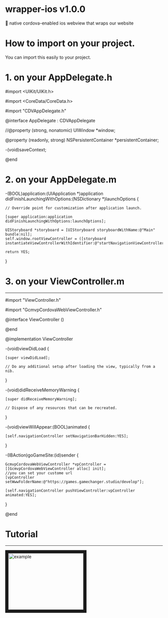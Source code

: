 # wrapper-ios v1.0.0
:iphone: native cordova-enabled ios webview that wraps our website

# How to import on your project.

You can import this easily to your project.

# 1. on your AppDelegate.h

#import <UIKit/UIKit.h>

#import <CoreData/CoreData.h>

#import "CDVAppDelegate.h"

@interface AppDelegate : CDVAppDelegate

//@property (strong, nonatomic) UIWindow *window;

@property (readonly, strong) NSPersistentContainer *persistentContainer;

-(void)saveContext;

@end


# 2. on your AppDelegate.m

-(BOOL)application:(UIApplication *)application didFinishLaunchingWithOptions:(NSDictionary *)launchOptions {

    // Override point for customization after application launch.
    
    [super application:application didFinishLaunchingWithOptions:launchOptions];
    
    UIStoryboard *storyboard = [UIStoryboard storyboardWithName:@"Main" bundle:nil];
    self.window.rootViewController = ([storyboard instantiateViewControllerWithIdentifier:@"startNavigationViewController"]);
    
    return YES;
}

# 3. on your ViewController.m
----

#import "ViewController.h"

#import "GcmvpCordovaWebViewController.h"

@interface ViewController ()

@end

@implementation ViewController

-(void)viewDidLoad {

    [super viewDidLoad];
    
    // Do any additional setup after loading the view, typically from a nib.
}


-(void)didReceiveMemoryWarning {

    [super didReceiveMemoryWarning];
    
    // Dispose of any resources that can be recreated.
}

-(void)viewWillAppear:(BOOL)animated {

    [self.navigationController setNavigationBarHidden:YES];
    
}

-(IBAction)goGameSite:(id)sender {

    GcmvpCordovaWebViewController *vpController = [[GcmvpCordovaWebViewController alloc] init];
    //you can set your custome url
    [vpController setWwwFolderName:@"https://games.gamechanger.studio/develop"];
    
    [self.navigationController pushViewController:vpController animated:YES];
    
}

@end

# Tutorial
----

<a href="http://www.youtube.com/watch?feature=player_embedded&v=bbP4V-B-Rqc
" target="_blank"><img src="http://img.youtube.com/vi/bbP4V-B-Rqc/0.jpg" 
alt="example" width="240" height="180" border="10" /></a>